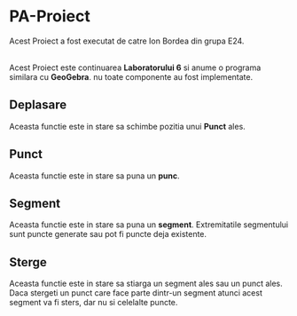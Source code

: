 # PA-Proiect
Acest Proiect a fost executat de catre Ion Bordea din grupa E24.

<br/>
Acest Proiect este continuarea <b>Laboratorului 6</b> si anume o programa similara cu <b>GeoGebra</b>. nu toate componente au fost implementate.

## Deplasare
Aceasta functie este in stare sa schimbe pozitia unui <b>Punct</b> ales.

## Punct
Aceasta functie este in stare sa puna un <b>punc</b>.

## Segment
Aceasta functie este in stare sa puna un <b>segment</b>. Extremitatile segmentului sunt puncte generate sau pot fi puncte deja existente.

## Sterge
Aceasta functie este in stare sa stiarga un segment ales sau un punct ales. Daca stergeti un punct care face parte dintr-un segment atunci acest segment va fi sters, dar nu si celelalte puncte.
